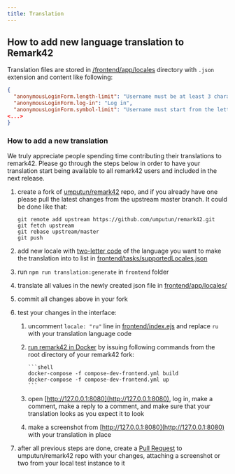 ```yaml
---
title: Translation
---
```


## How to add new language translation to Remark42

Translation files are stored in [/frontend/app/locales](https://github.com/umputun/remark42/tree/master/frontend/app/locales)
directory with `.json` extension and content like following:

```json
{
  "anonymousLoginForm.length-limit": "Username must be at least 3 characters long",
  "anonymousLoginForm.log-in": "Log in",
  "anonymousLoginForm.symbol-limit": "Username must start from the letter and contain only latin letters, numbers, underscores, and spaces",
<...>
}
```

### How to add a new translation

We truly appreciate people spending time contributing their translations to remark42. Please go through the steps
below in order to have your translation start being available to all remark42 users and included in the next release.

1.  create a fork of [umputun/remark42](https://github.com/umputun/remark42) repo, and if you already have one please
    pull the latest changes from the upstream master branch. It could be done like that:
    ```shell
    git remote add upstream https://github.com/umputun/remark42.git
    git fetch upstream
    git rebase upstream/master
    git push
    ```
1.  add new locale with [two-letter code](https://en.wikipedia.org/wiki/List_of_ISO_639-1_codes)
    of the language you want to make the translation into to list in
    [frontend/tasks/supportedLocales.json](https://github.com/umputun/remark42/blob/master/frontend/tasks/supportedLocales.json)
1.  run `npm run translation:generate` in `frontend` folder
1.  translate all values in the newly created json file in
    [frontend/app/locales/](https://github.com/umputun/remark42/blob/master/frontend/app/locales/)
1.  commit all changes above in your fork
1.  test your changes in the interface:

    1.  uncomment `locale: "ru"` line in [frontend/index.ejs](https://github.com/umputun/remark42/blob/master/frontend/index.ejs#L133)
        and replace `ru` with your translation language code
    1.  [run remark42 in Docker](https://github.com/umputun/remark42#development) by issuing following commands
        from the root directory of your remark42 fork:

            ```shell
            docker-compose -f compose-dev-frontend.yml build
            docker-compose -f compose-dev-frontend.yml up
            ```

    1.  open [http://127.0.0.1:8080](http://127.0.0.1:8080), log in, make a comment, make a reply to a comment,
        and make sure that your translation looks as you expect it to look
    1.  make a screenshot from [http://127.0.0.1:8080](http://127.0.0.1:8080) with your translation in place

1.  after all previous steps are done, create a [Pull Request](https://github.com/umputun/remark42/pulls) to umputun/remark42
    repo with your changes, attaching a screenshot or two from your local test instance to it

